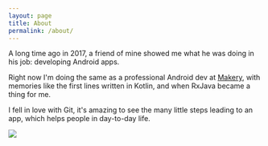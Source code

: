 ```yaml
---
layout: page
title: About
permalink: /about/
---
```


A long time ago in 2017, a friend of mine showed me what he was doing in his job: developing Android apps.

Right now I'm doing the same as a professional Android dev at [Makery](https://www.makery.co/), with memories like the first lines written in Kotlin, and when RxJava became a thing for me.

I fell in love with Git, it's amazing to see the many little steps leading to an app, which helps people in day-to-day life.

<img src="https://matevojts.github.io//assets/images/Mate_Vojts.jpg" style="display: block; margin: auto;" />
